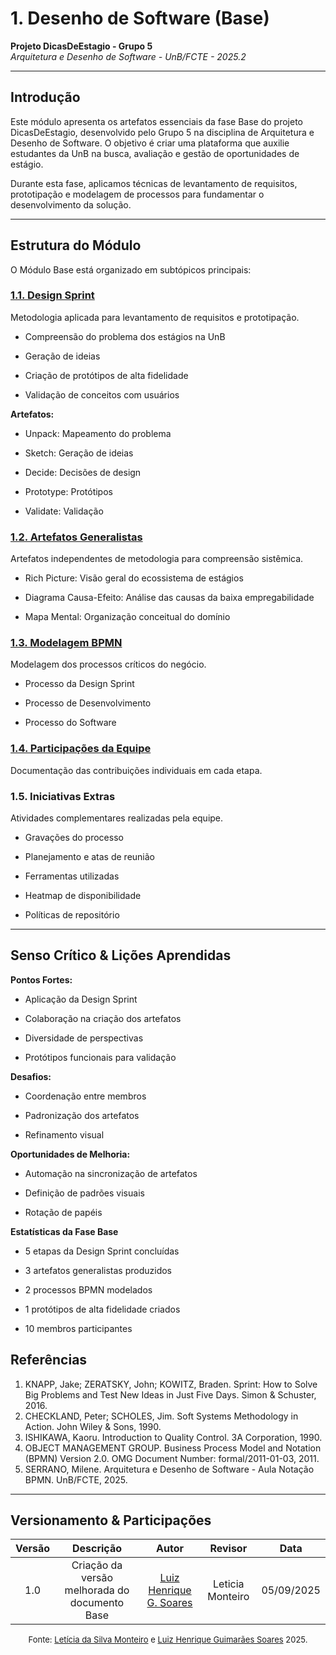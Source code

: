 # 1. Desenho de Software (Base)


**Projeto DicasDeEstagio - Grupo 5**  
*Arquitetura e Desenho de Software - UnB/FCTE - 2025.2*

---

## Introdução

Este módulo apresenta os artefatos essenciais da fase Base do projeto DicasDeEstagio, desenvolvido pelo Grupo 5 na disciplina de Arquitetura e Desenho de Software. O objetivo é criar uma plataforma que auxilie estudantes da UnB na busca, avaliação e gestão de oportunidades de estágio.

Durante esta fase, aplicamos técnicas de levantamento de requisitos, prototipação e modelagem de processos para fundamentar o desenvolvimento da solução.

---

## Estrutura do Módulo

O Módulo Base está organizado em subtópicos principais:

### [1.1. Design Sprint](Design-sprint/DesignSprint.md)
Metodologia aplicada para levantamento de requisitos e prototipação.

- Compreensão do problema dos estágios na UnB

- Geração de ideias

- Criação de protótipos de alta fidelidade

- Validação de conceitos com usuários

**Artefatos:**

- Unpack: Mapeamento do problema

- Sketch: Geração de ideias

- Decide: Decisões de design

- Prototype: Protótipos

- Validate: Validação

### [1.2. Artefatos Generalistas](Artefatos-generalistas/ArtefatosGeneralistas.md)
Artefatos independentes de metodologia para compreensão sistêmica.

- Rich Picture: Visão geral do ecossistema de estágios

- Diagrama Causa-Efeito: Análise das causas da baixa empregabilidade

- Mapa Mental: Organização conceitual do domínio

### [1.3. Modelagem BPMN](BPMN/ModelagemBPMN.md)
Modelagem dos processos críticos do negócio.

- Processo da Design Sprint

- Processo de Desenvolvimento

- Processo do Software

### [1.4. Participações da Equipe](Participacoes/Participacoes.md)
Documentação das contribuições individuais em cada etapa.

### 1.5. Iniciativas Extras
Atividades complementares realizadas pela equipe.

- Gravações do processo

- Planejamento e atas de reunião

- Ferramentas utilizadas

- Heatmap de disponibilidade

- Políticas de repositório

---

## Senso Crítico & Lições Aprendidas

**Pontos Fortes:**

- Aplicação da Design Sprint

- Colaboração na criação dos artefatos

- Diversidade de perspectivas

- Protótipos funcionais para validação

**Desafios:**

- Coordenação entre membros

- Padronização dos artefatos

- Refinamento visual

**Oportunidades de Melhoria:**

- Automação na sincronização de artefatos

- Definição de padrões visuais

- Rotação de papéis

**Estatísticas da Fase Base**  

- 5 etapas da Design Sprint concluídas  

- 3 artefatos generalistas produzidos  

- 2 processos BPMN modelados  

- 1 protótipos de alta fidelidade criados  

- 10 membros participantes

## Referências

1. KNAPP, Jake; ZERATSKY, John; KOWITZ, Braden. Sprint: How to Solve Big Problems and Test New Ideas in Just Five Days. Simon & Schuster, 2016.
2. CHECKLAND, Peter; SCHOLES, Jim. Soft Systems Methodology in Action. John Wiley & Sons, 1990.
3. ISHIKAWA, Kaoru. Introduction to Quality Control. 3A Corporation, 1990.
4. OBJECT MANAGEMENT GROUP. Business Process Model and Notation (BPMN) Version 2.0. OMG Document Number: formal/2011-01-03, 2011.
5. SERRANO, Milene. Arquitetura e Desenho de Software - Aula Notação BPMN. UnB/FCTE, 2025.

---

## Versionamento & Participações

| Versão | Descrição | Autor | Revisor | Data|
|:------:|:----:|:---------:|:---------:|:-----------:|
| 1.0 | Criação da versão melhorada do documento Base | [Luiz Henrique G. Soares](https://github.com/luizh-gsoares) | Leticia Monteiro | 05/09/2025 | 

<font size="2"><p style="text-align: center">Fonte: [Letícia da Silva Monteiro](https://github.com/leticiamonteiroo) e [Luiz Henrique Guimarães Soares](https://github.com/luizh-gsoares) 2025.</p></font>



